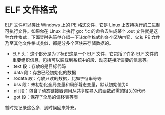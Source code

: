 # ELF 文件格式

ELF 文件可以类比 Windows 上的 PE 格式文件，它是 Linux 上支持执行的二进制可执行文件。如果你在 Linux 上执行 gcc *.c 的命令去生成某个 .out 文件就是这种文件格式，下面暂时先简单介绍一下该文件格式的各个区块内容，它和 PE 文件乃至其他文件格式类似，都是分多个区块来存储数据的。

* ELF 头：这个部分是为了标识这是一个 ELF 文件，它包括了许多 ELF 文件的重要组织信息，包括可以装载到系统中的段、动态链接所需要的信息等。
* .text 段：存放的是目标代码
* .data 段：存放已经初始化的数据
* .rodata 段：存放只读的数据，比如字符串等等
* .bss 段：未初始化全局变量和局部静态变量，默认初始值为0
* .plt 段：包含了动态链接器调用从共享库导入的函数必需的相关的代码
* .got 段：保存了全局的偏移表等表

暂时先记录这么多，到时候回来补充。
